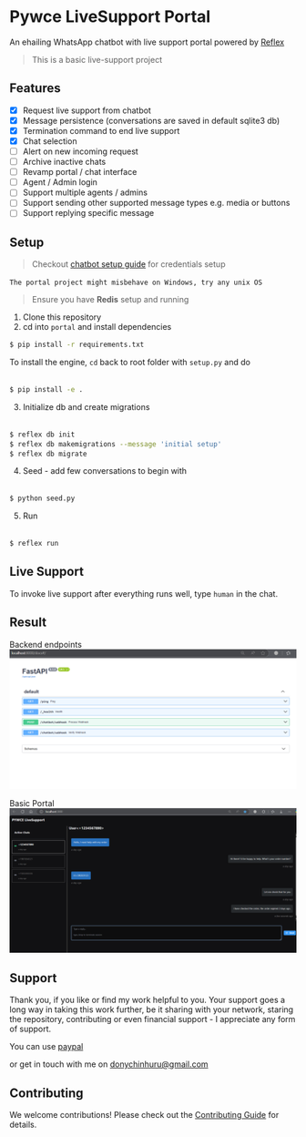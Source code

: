 # Pywce LiveSupport Portal
An ehailing WhatsApp chatbot with live support portal powered by [Reflex](https://reflex.dev)

> This is a basic live-support project

## Features
- [x] Request live support from chatbot 
- [x] Message persistence (conversations are saved in default sqlite3 db)
- [x] Termination command to end live support
- [x] Chat selection
- [ ] Alert on new incoming request
- [ ] Archive inactive chats
- [ ] Revamp portal / chat interface
- [ ] Agent / Admin login
- [ ] Support multiple agents / admins
- [ ] Support sending other supported message types e.g. media or buttons
- [ ] Support replying specific message

## Setup
> Checkout [chatbot setup guide](https://github.com/DonnC/pywce?tab=readme-ov-file#setup) for credentials setup

`The portal project might misbehave on Windows, try any unix OS`

> Ensure you have **Redis** setup and running

1. Clone this repository
2. cd into `portal` and install dependencies
```bash
$ pip install -r requirements.txt
```
To install the engine, `cd` back to root folder with `setup.py` and do
```bash

$ pip install -e .
```
3. Initialize db and create migrations
```bash

$ reflex db init
$ reflex db makemigrations --message 'initial setup'
$ reflex db migrate
```
4. Seed - add few conversations to begin with
```bash

$ python seed.py
```
5. Run
```bash

$ reflex run
```

## Live Support
To invoke live support after everything runs well, type `human` in the chat.

## Result
Backend endpoints
![image](media/endpoints-1.png)

Basic Portal
![portal](media/portal-5.png)


## Support
Thank you, if you like or find my work helpful to you.
Your support goes a long way in taking this work further, be it sharing with your network, staring the repository, contributing or even financial support - I appreciate any form of support.

You can use [paypal](https://www.paypal.me/donnclab) 

or get in touch with me on [donychinhuru@gmail.com](mailto:donychinhuru@gmail.com)

## Contributing

We welcome contributions! Please check out the [Contributing Guide](https://github.com/DonnC/pywce/blob/master/CONTRIBUTING.md) for details.
